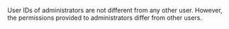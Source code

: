 User IDs of administrators are not different from any other user. However, the permissions provided to administrators differ from other users. 
